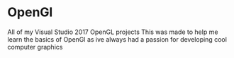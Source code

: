 # OpenGl
All of my Visual Studio 2017 OpenGL projects
This was made to help me learn the basics of OpenGl as ive always had a passion 
for developing cool computer graphics 

